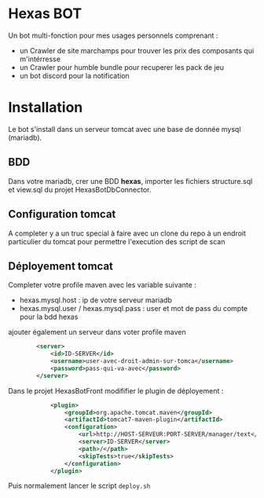 # Hexas BOT
Un bot multi-fonction pour mes usages personnels comprenant : 
- un Crawler de site marchamps pour trouver les prix des composants qui m'intérresse
- un Crawler pour humble bundle pour recuperer les pack de jeu
- un bot discord pour la notification

# Installation 
Le bot s'install dans un serveur tomcat avec une base de donnée mysql (mariadb).

## BDD
Dans votre mariadb, crer une BDD **hexas**, importer les fichiers structure.sql et view.sql du projet HexasBotDbConnector.

## Configuration tomcat

A completer y a un truc special à faire avec un clone du repo à un endroit particulier du tomcat pour permettre l'execution des script de scan

## Déployement tomcat 
Completer votre profile maven avec les variable suivante : 
- hexas.mysql.host : ip de votre serveur mariadb
- hexas.mysql.user / hexas.mysql.pass : user et mot de pass du compte pour la bdd hexas

ajouter également un serveur dans voter profile maven 
~~~xml
		<server>
			<id>ID-SERVER</id>
			<username>user-avec-droit-admin-sur-tomca</username>
			<password>pass-qui-va-avec</password>
		</server>
~~~

Dans le projet HexasBotFront modififier le plugin de déployement : 

~~~xml
			<plugin>
				<groupId>org.apache.tomcat.maven</groupId>
				<artifactId>tomcat7-maven-plugin</artifactId>
				<configuration>
					<url>http://HOST-SERVEUR:PORT-SERVER/manager/text</url>
					<server>ID-SERVER</server>
					<path>/</path>
					<skipTests>true</skipTests>
				</configuration>
			</plugin>
~~~

Puis normalement lancer le script `deploy.sh`
